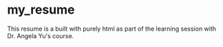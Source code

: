 # my_resume
This resume is a built with purely html as part of the learning session with Dr. Angela Yu's course.
